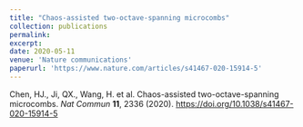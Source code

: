 ```yaml
---
title: "Chaos-assisted two-octave-spanning microcombs"
collection: publications
permalink: 
excerpt: 
date: 2020-05-11
venue: 'Nature communications'
paperurl: 'https://www.nature.com/articles/s41467-020-15914-5'
---
```


Chen, HJ., Ji, QX., Wang, H. et al. Chaos-assisted two-octave-spanning microcombs. <i>Nat Commun</i> <b>11</b>, 2336 (2020). <a href="https://doi.org/10.1038/s41467-020-15914-5" target="_blank">https://doi.org/10.1038/s41467-020-15914-5</a>
